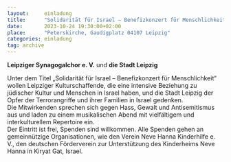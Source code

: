 ```yaml
---
layout:     einladung
title:      "Solidarität für Israel – Benefizkonzert für Menschlichkeit"
date:       2023-10-24 19:30:00+02:00
place:      "Peterskirche, Gaudigplatz 04107 Leipzig"
categories: einladung
tag: archive
---
```


**Leipziger Synagogalchor e. V.** und **die Stadt Leipzig**

Unter dem Titel „Solidarität für Israel – Benefizkonzert für Menschlichkeit“ wollen Leipziger Kulturschaffende, die eine intensive Beziehung zu jüdischer Kultur und Menschen in Israel haben, und die Stadt Leipzig der Opfer der Terrorangriffe und ihrer Familien in Israel gedenken.
<br>
Die Mitwirkenden sprechen sich gegen Hass, Gewalt und Antisemitismus aus und laden zu einem musikalischen Abend mit vielfältigem und interkulturellem Repertoire ein.
<br>
Der Eintritt ist frei, Spenden sind willkommen. Alle Spenden gehen an gemeinnützige Organisationen, wie den Verein Neve Hanna Kinderhilfe e. V., den deutschen Förderverein zur Unterstützung des Kinderheims Neve Hanna in Kiryat Gat, Israel.
